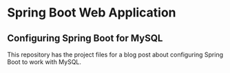 # Spring Boot Web Application
## Configuring Spring Boot for MySQL
This repository has the project files for a blog post about configuring Spring Boot to work with MySQL.
